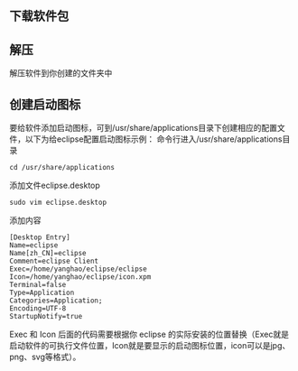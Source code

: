 
## 下载软件包

## 解压 
解压软件到你创建的文件夹中
## 创建启动图标

要给软件添加启动图标，可到/usr/share/applications目录下创建相应的配置文件，以下为给eclipse配置启动图标示例：
命令行进入/usr/share/applications目录

`cd /usr/share/applications`

添加文件eclipse.desktop

`sudo vim eclipse.desktop`

添加内容

~~~
[Desktop Entry]
Name=eclipse
Name[zh_CN]=eclipse
Comment=eclipse Client
Exec=/home/yanghao/eclipse/eclipse
Icon=/home/yanghao/eclipse/icon.xpm
Terminal=false
Type=Application
Categories=Application;
Encoding=UTF-8
StartupNotify=true
~~~

Exec 和 Icon 后面的代码需要根据你 eclipse 的实际安装的位置替换（Exec就是启动软件的可执行文件位置，Icon就是要显示的启动图标位置，icon可以是jpg、png、svg等格式）。

